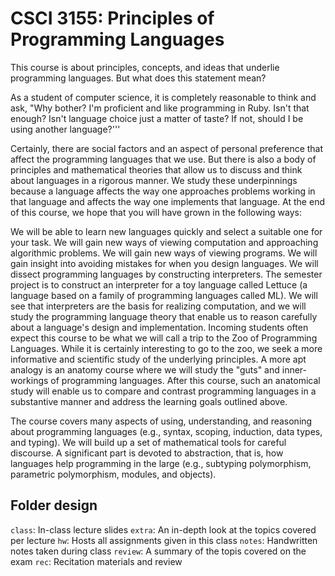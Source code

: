 # CSCI 3155: Principles of Programming Languages

This course is about principles, concepts, and ideas that underlie programming languages. But what does this statement mean?

As a student of computer science, it is completely reasonable to think and ask, "Why bother? I'm proficient and like programming in Ruby. Isn't that enough? Isn't language choice just a matter of taste? If not, should I be using another language?'''

Certainly, there are social factors and an aspect of personal preference that affect the programming languages that we use. But there is also a body of principles and mathematical theories that allow us to discuss and think about languages in a rigorous manner. We study these underpinnings because a language affects the way one approaches problems working in that language and affects the way one implements that language. At the end of this course, we hope that you will have grown in the following ways:

We will be able to learn new languages quickly  and select a suitable one for your task.
We will gain new ways of viewing computation and approaching algorithmic problems.
We will gain new ways of viewing programs.
We will gain insight into avoiding mistakes for when you design languages.
We will dissect programming languages by constructing interpreters. The semester project is to construct an interpreter for a toy language called Lettuce (a language based on a family of programming languages called ML). We will see that interpreters are the basis for realizing computation, and we will study the programming language theory that enable us to reason carefully about a language's design and implementation.
Incoming students often expect this course to be what we will call a trip to the Zoo of Programming Languages. While it is certainly interesting to go to the zoo, we seek a more informative and scientific study of the underlying principles. A more apt analogy is an anatomy course where we will study the "guts" and inner-workings of programming languages. After this course, such an anatomical study will enable us to compare and contrast programming languages in a substantive manner and address the learning goals outlined above.

The course covers many aspects of using, understanding, and reasoning about programming languages (e.g., syntax, scoping, induction, data types, and typing). We will build up a set of mathematical tools for careful discourse. A significant part is devoted to abstraction, that is, how languages help programming in the large (e.g., subtyping polymorphism, parametric polymorphism, modules, and objects).

## Folder design

`class`: In-class lecture slides
`extra`: An in-depth look at the topics covered per lecture
`hw`: Hosts all assignments given in this class
`notes`: Handwritten notes taken during class
`review`: A summary of the topis covered on the exam
`rec`: Recitation materials and review